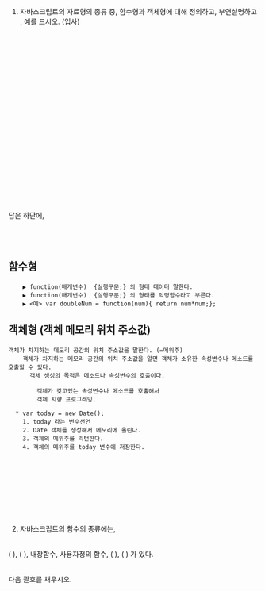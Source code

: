 

1. 자바스크립트의 자료형의 종류 중, 함수형과 객체형에 대해 정의하고, 부연설명하고 , 예를 드시오.  (입사)<br>
    <br><br><br><br><br><br><br><br><br><br><br><br><br><br><br><br><br><br><br><br><br>


답은 하단에,

   
<br><br>






함수형
-------------------------
		▶ function(매개변수)  {실행구문;} 의 형태 데이터 말한다.
		▶ function(매개변수)  {실행구문;} 의 형태를 익명함수라고 부른다. 
		▶ <예> var doubleNum = function(num){ return num*num;}; 
 
객체형 (객체 메모리 위치 주소값)
--------------------------------------
    객체가 차지하는 메모리 공간의 위치 주소값을 말한다. (=메위주)
		객체가 차지하는 메모리 공간의 위치 주소값을 알면 객체가 소유한 속성변수나 메소드를 호출할 수 있다.
		  객체 생성의 목적은 메소드나 속성변수의 호출이다.
			
			객체가 갖고있는 속성변수나 메소드를 호출해서 
			객체 지향 프로그래밍.
   
      * var today = new Date();
    	1. today 라는 변수선언
	    2. Date 객체를 생성해서 메모리에 올린다.
	    3. 객체의 메위주를 리턴한다.
	    4. 객체의 메위주를 today 변수에 저장한다.
      
      
      
	
  <br><br><br><br><br><br><br>
  
2. 자바스크립트의 함수의 종류에는, <br><br>

(       ),   (        ),  내장함수, 사용자정의 함수, (      ),  (        ) 가 있다.<br><br>

 다음 괄호를 채우시오.<br><br>
 
 
 
 <br><br><br><br><br><br><br><br><br><br><br><br><br><br><br><br><br><br><br><br><br>








      
